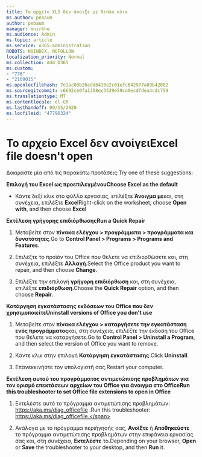 ```yaml
---
title: Το αρχείο XLS δεν άνοιξε με διπλό κλικ
ms.author: pebaum
author: pebaum
manager: mnirkhe
ms.audience: Admin
ms.topic: article
ms.service: o365-administration
ROBOTS: NOINDEX, NOFOLLOW
localization_priority: Normal
ms.collection: Adm_O365
ms.custom:
- "776"
- "2100015"
ms.openlocfilehash: 7e1ac03b26cdd8410e2c01efc642977a89b42082
ms.sourcegitcommit: c6692ce0fa1358ec3529e59ca0ecdfdea4cdc759
ms.translationtype: MT
ms.contentlocale: el-GR
ms.lasthandoff: 09/15/2020
ms.locfileid: "47796324"
---
```

# <a name="excel-file-doesnt-open"></a><span data-ttu-id="9a53b-102">Το αρχείο Excel δεν ανοίγει</span><span class="sxs-lookup"><span data-stu-id="9a53b-102">Excel file doesn't open</span></span>

<span data-ttu-id="9a53b-103">Δοκιμάστε μία από τις παρακάτω προτάσεις:</span><span class="sxs-lookup"><span data-stu-id="9a53b-103">Try one of these suggestions:</span></span>

<span data-ttu-id="9a53b-104">**Επιλογή του Excel ως προεπιλεγμένου**</span><span class="sxs-lookup"><span data-stu-id="9a53b-104">**Choose Excel as the default**</span></span>

* <span data-ttu-id="9a53b-105">Κάντε δεξί κλικ στο φύλλο εργασίας, επιλέξτε **Άνοιγμα με**και, στη συνέχεια, επιλέξτε **Excel**</span><span class="sxs-lookup"><span data-stu-id="9a53b-105">Right-click on the worksheet, choose **Open with**, and then choose **Excel**</span></span>

<span data-ttu-id="9a53b-106">**Εκτέλεση γρήγορης επιδιόρθωσης**</span><span class="sxs-lookup"><span data-stu-id="9a53b-106">**Run a Quick Repair**</span></span>

1. <span data-ttu-id="9a53b-107">Μεταβείτε στον **πίνακα ελέγχου > προγράμματα > προγράμματα και δυνατότητες**.</span><span class="sxs-lookup"><span data-stu-id="9a53b-107">Go to **Control Panel > Programs > Programs and Features**.</span></span>

2. <span data-ttu-id="9a53b-108">Επιλέξτε το προϊόν του Office που θέλετε να επιδιορθώσετε και, στη συνέχεια, επιλέξτε **Αλλαγή**.</span><span class="sxs-lookup"><span data-stu-id="9a53b-108">Select the Office product you want to repair, and then choose **Change**.</span></span>

3. <span data-ttu-id="9a53b-109">Επιλέξτε την επιλογή **γρήγορη επιδιόρθωση** και, στη συνέχεια, επιλέξτε **επιδιόρθωση**.</span><span class="sxs-lookup"><span data-stu-id="9a53b-109">Choose the **Quick Repair** option, and then choose **Repair**.</span></span>

<span data-ttu-id="9a53b-110">**Κατάργηση εγκατάστασης εκδόσεων του Office που δεν χρησιμοποιείτε**</span><span class="sxs-lookup"><span data-stu-id="9a53b-110">**Uninstall versions of Office you don't use**</span></span>

1. <span data-ttu-id="9a53b-111">Μεταβείτε στον **πίνακα ελέγχου > καταργήσετε την εγκατάσταση ενός προγράμματος**και, στη συνέχεια, επιλέξτε την έκδοση του Office που θέλετε να καταργήσετε.</span><span class="sxs-lookup"><span data-stu-id="9a53b-111">Go to **Control Panel > Uninstall a Program**, and then select the version of Office you want to remove.</span></span>

2. <span data-ttu-id="9a53b-112">Κάντε κλικ στην επιλογή **Κατάργηση εγκατάστασης**.</span><span class="sxs-lookup"><span data-stu-id="9a53b-112">Click **Uninstall**.</span></span>

3. <span data-ttu-id="9a53b-113">Επανεκκινήστε τον υπολογιστή σας.</span><span class="sxs-lookup"><span data-stu-id="9a53b-113">Restart your computer.</span></span>

<span data-ttu-id="9a53b-114">**Εκτέλεση αυτού του προγράμματος αντιμετώπισης προβλημάτων για τον ορισμό επεκτάσεων αρχείων του Office για άνοιγμα στο Office**</span><span class="sxs-lookup"><span data-stu-id="9a53b-114">**Run this troubleshooter to set Office file extensions to open in Office**</span></span>

1. <span data-ttu-id="9a53b-115">Εκτελέστε αυτό το πρόγραμμα αντιμετώπισης προβλημάτων: https://aka.ms/diag_officefile .</span><span class="sxs-lookup"><span data-stu-id="9a53b-115">Run this troubleshooter: https://aka.ms/diag_officefile.</span></span>

2. <span data-ttu-id="9a53b-116">Ανάλογα με το πρόγραμμα περιήγησής σας, **Ανοίξτε** ή **Αποθηκεύστε** το πρόγραμμα αντιμετώπισης προβλημάτων στην επιφάνεια εργασίας σας και, στη συνέχεια, **Εκτελέστε** το.</span><span class="sxs-lookup"><span data-stu-id="9a53b-116">Depending on your browser, **Open** or **Save** the troubleshooter to your desktop, and then **Run** it.</span></span>
